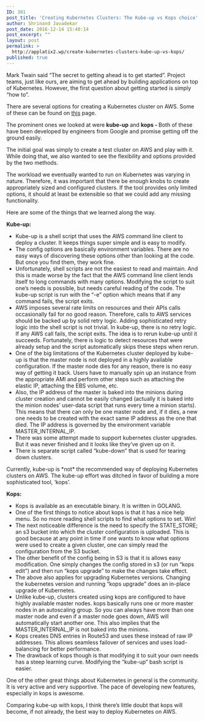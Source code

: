 ```yaml
---
ID: 381
post_title: 'Creating Kubernetes Clusters: The Kube-up vs Kops choice'
author: Shrinand Javadekar
post_date: 2016-12-14 15:40:14
post_excerpt: ""
layout: post
permalink: >
  http://applatix2.wp/create-kubernetes-clusters-kube-up-vs-kops/
published: true
---
```

<p>Mark Twain said “The secret to getting ahead is to get started”. Project teams, just like ours, are aiming to get ahead by building applications on top of Kubernetes. However, the first question about getting started is simply “how to”.</p>
<p>There are several options for creating a Kubernetes cluster on AWS. Some of these can be found on <a href="http://kubernetes.io/docs/getting-started-guides/aws/">this</a> page.</p>
<p>The prominent ones we looked at were <strong>kube-up</strong> and <strong>kops - </strong>Both of these have been developed by engineers from Google and promise getting off the ground easily.</p>
<p>The initial goal was simply to create a test cluster on AWS and play with it. While doing that, we also wanted to see the flexibility and options provided by the two methods.</p>
<p>The workload we eventually wanted to run on Kubernetes was varying in nature. Therefore, it was important that there be enough knobs to create appropriately sized and configured clusters. If the tool provides only limited options, it should at least be extensible so that we could add any missing functionality.</p>
<p>Here are some of the things that we learned along the way.</p>
<p><strong>Kube-up:</strong></p>
<ul>
	<li>Kube-up is a shell script that uses the AWS command line client to deploy a cluster. It keeps things super simple and is easy to modify.</li>
	<li>The config options are basically environment variables. There are no easy ways of discovering these options other than looking at the code. But once you find them, they work fine.</li>
	<li>Unfortunately, shell scripts are not the easiest to read and maintain. And this is made worse by the fact that the AWS command line client lends itself to long commands with many options. Modifying the script to suit one’s needs is possible, but needs careful reading of the code. The kube-up script is run with the “-e” option which means that if any command fails, the script exits.</li>
	<li>AWS imposes several rate limits on resources and their APIs calls occasionally fail for no good reason. Therefore, calls to AWS services should be backed up by solid retry logic. Adding sophisticated retry logic into the shell script is not trivial. In kube-up, there is no retry logic. If any AWS call fails, the script exits. The idea is to rerun kube-up until it succeeds. Fortunately, there is logic to detect resources that were already setup and the script automatically skips these steps when rerun.</li>
	<li>One of the big limitations of the Kubernetes cluster deployed by kube-up is that the master node is not deployed in a highly available configuration. If the master node dies for any reason, there is no easy way of getting it back. Users have to manually spin up an instance from the appropriate AMI and perform other steps such as attaching the elastic IP, attaching the EBS volume, etc.</li>
	<li>Also, the IP address of the master is baked into the minions during cluster creation and cannot be easily changed (actually it is baked into the minion nodes’ user-data script that runs every time a minion starts). This means that there can only be one master node and, if it dies, a new one needs to be created with the exact same IP address as the one that died. The IP address is governed by the environment variable MASTER_INTERNAL_IP.</li>
	<li>There was some attempt made to support kubernetes cluster upgrades. But it was never finished and it looks like they’ve given up on it.</li>
	<li>There is separate script called “kube-down” that is used for tearing down clusters.</li>
</ul>
<p>Currently, kube-up is *not* the recommended way of deploying Kubernetes clusters on AWS. The kube-up effort was ditched in favor of building a more sophisticated tool, ‘kops’.</p>
<p><strong>Kops:</strong></p>
<ul>
	<li>Kops is available as an executable binary. It is written in GOLANG.</li>
	<li>One of the first things to notice about kops is that it has a nice help menu. So no more reading shell scripts to find what options to set. Win!</li>
	<li>The next noticeable difference is the need to specify the STATE_STORE; an s3 bucket into which the cluster configuration is uploaded. This is good because at any point in time if one wants to know what options were used to create a given cluster, one can simply read the configuration from the S3 bucket.</li>
	<li>The other benefit of the config being in S3 is that it is allows easy modification. One simply changes the config stored in s3 (or run “kops edit”) and then run “kops upgrade” to make the changes take effect.</li>
	<li>The above also applies for upgrading Kubernetes versions. Changing the kubernetes version and running “kops upgrade” does an in-place upgrade of Kubernetes.</li>
	<li>Unlike kube-up, clusters created using kops are configured to have highly available master nodes. kops basically runs one or more master nodes in an autoscaling group. So you can always have more than one master node and even if a master node goes down, AWS will automatically start another one. This also implies that the MASTER_INTERNAL_IP is not baked into the minions.</li>
	<li>Kops creates DNS entries in Route53 and uses these instead of raw IP addresses. This allows seamless failover of services and uses load-balancing for better performance.</li>
	<li>The drawback of kops though is that modifying it to suit your own needs has a steep learning curve. Modifying the “kube-up” bash script is easier.</li>
</ul>
<p>One of the other great things about Kubernetes in general is the community. It is very active and very supportive. The pace of developing new features, especially in kops is awesome.</p>
<p>Comparing kube-up with kops, I think there’s little doubt that kops will become, if not already, the best way to deploy Kubernetes on AWS.</p>
